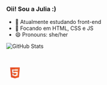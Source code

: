 ### Oii! Sou a Julia :)

- 🔭 Atualmente estudando front-end
- 🌱 Focando em HTML, CSS e JS
- 😄 Pronouns: she/her

![GitHub Stats](https://github-readme-stats.vercel.app/api?username=jukkia&theme=dracula)

<div>  
   <a href="https://www.instagram.com/jujorda0/" target="_blank"><img src="https://img.shields.io/badge/-Instagram-%23E4405F?style=for-the-badge&logo=instagram&logoColor=white" target="_blank"></a> 
   <a href="https://www.linkedin.com/in/julia-do-amaral-jordão-3989b6220/" target="_blank"><img src="https://img.shields.io/badge/-LinkedIn-%230077B5?style=for-the-badge&logo=linkedin&logoColor=white" target="_blank"></a>  
</div>

<div style="display: flex;"><br> 
   <img src="https://raw.githubusercontent.com/devicons/devicon/master/icons/html5/html5-original.svg" alt="Julia-HTML" height="30" width="40"> 
   <img src="https://raw.githubusercontent.com/devicons/devicon/master/icons/css3/css3-original.svg" alt="Julia-CSS" height="30" width="40"> 
   <img src="https://raw.githubusercontent.com/devicons/devicon/master/icons/javascript/javascript-plain.svg" alt="Julia-Js" height="30" width="40"> 
</div> 


